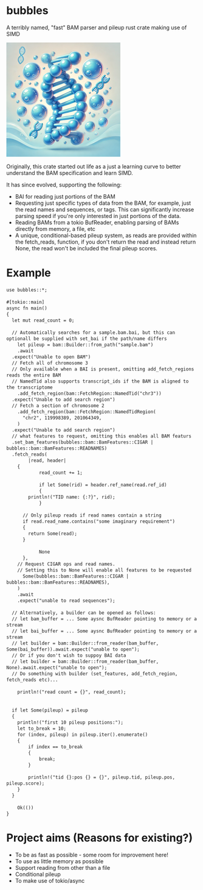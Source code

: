 # bubbles
A terribly named, "fast" BAM parser and pileup rust crate making use of SIMD

![bubbles logo](assets/bubbles.png)

Originally, this crate started out life as a just a learning curve to better understand the BAM specification and learn SIMD.

It has since evolved, supporting the following:

- BAI for reading just portions of the BAM
- Requesting just specific types of data from the BAM, for example, just the read names and sequences, or tags. This can significantly
  increase parsing speed if you're only interested in just portions of the data.
- Reading BAMs from a tokio BufReader, enabling parsing of BAMs directly from memory, a file, etc
- A unique, conditional-based pileup system, as reads are provided within the fetch_reads, function, if you don't return the read and
  instead return None, the read won't be included the final pileup scores.

# Example

```{rust}
use bubbles::*;

#[tokio::main]
async fn main()
{
  let mut read_count = 0;

  // Automatically searches for a sample.bam.bai, but this can optionall be supplied with set_bai if the path/name differs
	let pileup = bam::Builder::from_path("sample.bam")
	.await
  .expect("Unable to open BAM")
  // Fetch all of chromosome 3
  // Only available when a BAI is present, omitting add_fetch_regions reads the entire BAM
  // NamedTid also supports transcript_ids if the BAM is aligned to the transcriptome
	.add_fetch_region(bam::FetchRegion::NamedTid("chr3"))
  .expect("Unable to add search region")
  // Fetch a section of chromosome 2
	.add_fetch_region(bam::FetchRegion::NamedTidRegion(
	  "chr2", 119998389, 201064349,
	)
  .expect("Unable to add search region")
  // what features to request, omitting this enables all BAM featurs
  .set_bam_features(bubbles::bam::BamFeatures::CIGAR | bubbles::bam::BamFeatures::READNAMES)
  .fetch_reads(
		|read, header|
    {
			read_count += 1;

			if let Some(rid) = header.ref_name(read.ref_id)
			{
        println!("TID name: {:?}", rid);
			}

      // Only pileup reads if read names contain a string
      if read.read_name.contains("some imaginary requirement")
      {
        return Some(read);
      }
  
			None
	  },
    // Request CIGAR ops and read names.
    // Setting this to None will enable all features to be requested
	  Some(bubbles::bam::BamFeatures::CIGAR | bubbles::bam::BamFeatures::READNAMES),
	)
	.await
	.expect("unable to read sequences");

  // Alternatively, a builder can be opened as follows:
  // let bam_buffer = ... Some aysnc BufReader pointing to memory or a stream
  // let bai_buffer = ... Some aysnc BufReader pointing to memory or a stream
  // let builder = bam::Builder::from_reader(bam_buffer, Some(bai_buffer)).await.expect("unable to open");
  // Or if you don't wish to suppoy BAI data
  // let builder = bam::Builder::from_reader(bam_buffer, None).await.expect("unable to open");
  // Do something with builder (set_features, add_fetch_region, fetch_reads etc)...

	println!("read count = {}", read_count);


  if let Some(pileup) = pileup
  {
  	println!("first 10 pileup positions:");
  	let to_break = 10;
  	for (index, pileup) in pileup.iter().enumerate()
  	{
  		if index == to_break
  		{
  			break;
  		}

  		println!("tid {}:pos {} = {}", pileup.tid, pileup.pos, pileup.score);
  	}
  }

	Ok(())
}
```

# Project aims (Reasons for existing?)
- To be as fast as possible - some room for improvement here!
- To use as little memory as possible
- Support reading from other than a file
- Conditional pileup
- To make use of tokio/async
